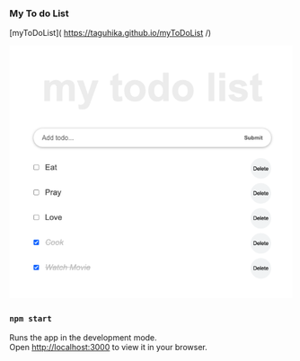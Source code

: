 ### My To do List
[myToDoList]( https://taguhika.github.io/myToDoList
/)

![myToDoList](./myToDo.png?raw=true "myTodo")

### `npm start`

Runs the app in the development mode.\
Open [http://localhost:3000](http://localhost:3000) to view it in your browser.



